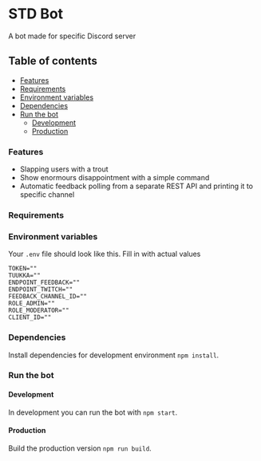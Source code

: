 # STD Bot

A bot made for specific Discord server

## Table of contents

- [Features](#features)
- [Requirements](#requirements)
- [Environment variables](#environment-variables)
- [Dependencies](#dependencies)
- [Run the bot](#run-the-bot)
  - [Development](#development)
  - [Production](#production)

### Features

- Slapping users with a trout
- Show enormours disappointment with a simple command
- Automatic feedback polling from a separate REST API and printing it to specific channel

### Requirements

### Environment variables

Your `.env` file should look like this. Fill in with actual values

```
TOKEN=""
TUUKKA=""
ENDPOINT_FEEDBACK=""
ENDPOINT_TWITCH=""
FEEDBACK_CHANNEL_ID=""
ROLE_ADMIN=""
ROLE_MODERATOR=""
CLIENT_ID=""
```

### Dependencies

Install dependencies for development environment `npm install`.

### Run the bot

#### Development

In development you can run the bot with `npm start`.

#### Production

Build the production version `npm run build`.

